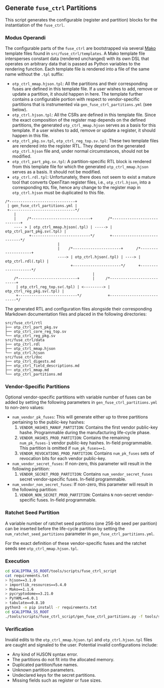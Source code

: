 <!-- SPDX-License-Identifier: Apache-2.0
// Copyright 2019 Western Digital Corporation or its affiliates.
//
// Licensed under the Apache License, Version 2.0 (the "License");
// you may not use this file except in compliance with the License.
// You may obtain a copy of the License at
//
// http://www.apache.org/licenses/LICENSE-2.0
//
// Unless required by applicable law or agreed to in writing, software
// distributed under the License is distributed on an "AS IS" BASIS,
// WITHOUT WARRANTIES OR CONDITIONS OF ANY KIND, either express or implied.
// See the License for the specific language governing permissions and
// limitations under the License.
-->
## Generate `fuse_ctrl` Partitions

This script generates the configurable (register and partition) blocks for
the instantiation of the `fuse_ctrl`.

### Modus Operandi
The configurable parts of the `fuse_ctrl` are bootstrapped via several [Mako](https://www.makotemplates.org/)
template files found in `src/fuse_ctrl/templates`. A Mako template file intersperses constant
data (rendered unchanged) with its own DSL that operates on arbitrary data that is passed
as Python variables to the rendering function. Each template file is rendered into a
file of the same name without the `.tpl` suffix:

 - `otp_ctrl_mmap.hjson.tpl`: All the partitions and their corresponding fuses are defined
   in this template file. If a user wishes to add, remove or update a partition, it should
   happen in here. The template further contains a configurable portion with respect to
   vendor-specific partitions that is instrumented via `gen_fuse_ctrl_partitions.yml`
   (see below).
 - `otp_ctrl.hjson.tpl`: All the CSRs are defined in this template file. Since the exact
   composition of the register map depends on the defined partitions, the generated
   `otp_ctrl_mmap.hjson` serves as a basis for this template. If a user wishes to add,
   remove or update a register, it should happen in this file.
 - `otp_ctrl_pkg.sv.tpl`, `otp_ctrl_reg_top.sv.tpl`: These two template files are rendered
   into the register RTL. They depend on the generated `otp_ctrl.hjson` file and, under
   normal circumstances, should not be modified.
 - `otp_ctrl_part_pkg.sv.tpl`: A partition-specific RTL block is rendered from this
   template file for which the generated `otp_ctrl_mmap.hjson` serves as a basis.
   It should not be modified.
 - `otp_ctrl.rdl.tpl`: Unfortunately, there does not seem to exist a mature tool that
   converts OpenTitan register files, i.e., `otp_ctrl.hjson`, into a corresponding
   `RDL` file, hence any change to the register map in `otp_ctrl.hjson` must be
   duplicated to this file.

```
/*------------------------------+
 | gen_fuse_ctrl_partitions.yml |
 +------------------------------*/
    |     
    |     /*---------------------------+       /*----------------------------+
    ---- > | otp_ctrl_mmap.hjson(.tpl) | -----> | otp_ctrl_part_pkg.sv(.tpl) |
           +---------------------------*/       +----------------------------*/
                        |
                        |    /*----------------------+      /*--------------------+
                        ----> | otp_ctrl.hjson(.tpl) | ----> | otp_ctrl.rdl(.tpl) |
                              +----------------------*/      +--------------------*/
                                        |
    /*---------------------------+      |     /*---------------------------+
     | otp_ctrl_reg_top.sv(.tpl) | <---------> | otp_ctrl_reg_pkg.sv(.tpl) |
     +---------------------------*/            +---------------------------*/
```

The generated RTL and configuration files alongside their corresponding Markdown documentation files 
and placed in the following directories:

```
src/fuse_ctrl/rtl
├── otp_ctrl_part_pkg.sv
├── otp_ctrl_core_reg_top.sv
└── otp_ctrl_reg_pkg.sv
src/fuse_ctrl/data
├── otp_ctrl.rdl
├── otp_ctrl_mmap.hjson
└── otp_ctrl.hjson
src/fuse_ctrl/doc
├── otp_ctrl_digests.md
├── otp_ctrl_field_descriptions.md
├── otp_ctrl_mmap.md
└── otp_ctrl_partitions.md
```

### Vendor-Specific Partitions

Optional vendor-specific partitions with variable number of fuses can
be added by setting the following parameters in `gen_fuse_ctrl_partitions.yml`
to non-zero values:

 - `num_vendor_pk_fuses`: This will generate either up to three partitions pertaining
   to the public-key hashes:
   1. `VENDOR_HASHES_MANUF_PARTITION`: Contains the first vendor public-key hashe.
   Programmable during the manufacturing life-cycle phase.
   2. `VENDOR_HASHES_PROD_PARTITION`: Contains the remaining `num_pk_fuses-1` vendor public-key hashes.
   In-field programmable. This partition is omitted if `num_pk_fuses==1`.
   3. `VENDOR_REVOCATIONS_PROD_PARTITION`: Contains `num_pk_fuses` sets of revocation bits for each
    vendor public-key.
 - `num_vendor_secret_fuses`: If non-zero, this parameter will result in the following partition:
   1. `VENDOR_SECRET_PROD_PARTITION`: Contains `num_vendor_secret_fuses` secret vendor-specific fuses.
    In-field programmable.
 - `num_vendor_non_secret_fuses`: If non-zero, this parameter will result in the following partition:
   1. `VENDOR_NON_SECRET_PROD_PARTITION`: Contains `N` non-secret vendor-specific fuses.
    In-field programmable.

### Ratchet Seed Partition

A variable number of ratchet seed partitions (one 256-bit seed per parition) can be inserted before the
life-cycle partition by setting the `num_ratchet_seed_partitions` parameter in `gen_fuse_ctrl_partitions.yml`.

For the exact definition of these vendor-specific fuses and the ratchet seeds see `otp_ctrl_mmap.hjson.tpl`.

### Execution
```sh
cd $CALIPTRA_SS_ROOT/tools/scripts/fuse_ctrl_script
cat requirements.txt
> hjson==3.1.0
> importlib_resources==5.4.0
> Mako==1.1.6
> pycryptodome==3.21.0
> PyYAML==6.0.1
> tabulate==0.8.10
python3 -m pip install -r requirements.txt
cd $CALIPTRA_SS_ROOT
./tools/scripts/fuse_ctrl_script/gen_fuse_ctrl_partitions.py -f tools/scripts/fuse_ctrl_script/gen_fuse_ctrl_partitions.yml
```

### Verification
Invalid edits to the `otp_ctrl_mmap.hjson.tpl` and `otp_ctrl.hjson.tpl` files are caught
and signaled to the user. Potential invalid configurations include:
  - Any kind of HJSON syntax error.
  - The partitions do not fit into the allocated memory.
  - Duplicated partition/fuse names.
  - Unknown partition parameters.
  - Undeclared keys for the secret partitions.
  - Missing fields such as register or fuse sizes.
